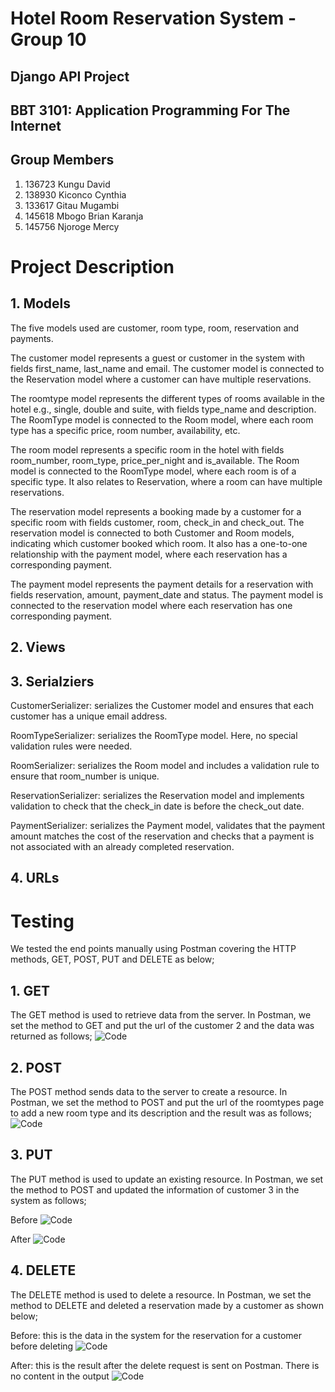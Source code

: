 # Hotel Room Reservation System - Group 10

## Django API Project
## BBT 3101: Application Programming For The Internet

## Group Members
1. 136723 Kungu David
2. 138930 Kiconco Cynthia
3. 133617 Gitau Mugambi
4. 145618 Mbogo Brian Karanja
5. 145756 Njoroge Mercy

# Project Description
## 1. Models
The five models used are customer, room type, room, reservation and payments.

The customer model represents a guest or customer in the system with fields first_name, last_name and email. The customer model is connected to the Reservation model where a customer can have multiple reservations.

The roomtype model represents the different types of rooms available in the hotel e.g., single, double and suite, with fields type_name and description. The RoomType model is connected to the Room model, where each room type has a specific price, room number, availability, etc.

The room model represents a specific room in the hotel with fields room_number, room_type, price_per_night and is_available. The Room model is connected to the RoomType model, where each room is of a specific type. It also relates to Reservation, where a room can have multiple reservations.

The reservation model represents a booking made by a customer for a specific room with fields customer, room, check_in and check_out. The reservation model is connected to both Customer and Room models, indicating which customer booked which room. It also has a one-to-one relationship with the payment model, where each reservation has a corresponding payment.

The payment model represents the payment details for a reservation with fields reservation, amount, payment_date and status. The payment model is connected to the reservation model where each reservation has one corresponding payment.

## 2. Views
## 3. Serialziers
CustomerSerializer: serializes the Customer model and ensures that each customer has a unique email address.

RoomTypeSerializer: serializes the RoomType model. Here, no special validation rules were needed.

RoomSerializer: serializes the Room model and includes a validation rule to ensure that room_number is unique.

ReservationSerializer: serializes the Reservation model and implements validation to check that the check_in date is before the check_out date.

PaymentSerializer: serializes the Payment model, validates that the payment amount matches the cost of the reservation and checks that a payment is not associated with an already completed reservation.

## 4. URLs

# Testing
We tested the end points manually using Postman covering the HTTP methods, GET, POST, PUT and DELETE as below;
## 1. GET
The GET method is used to retrieve data from the server. In Postman, we set the method to GET and put the url of the customer 2 and the data was returned as follows;
![Code](https://github.com/CynthiaKiconco/HotelRoomReservationSystem-Group10/blob/main/GET_result.png)

## 2. POST
The POST method sends data to the server to create a resource. In Postman, we set the method to POST and put the url of the roomtypes page to add a new room type and its description and the result was as follows;
![Code](https://github.com/CynthiaKiconco/HotelRoomReservationSystem-Group10/blob/main/POST_result.png)

## 3. PUT
The PUT method is used to update an existing resource. In Postman, we set the method to POST and updated the information of customer 3 in the system as follows;

Before
![Code](https://github.com/CynthiaKiconco/HotelRoomReservationSystem-Group10/blob/main/PUT_before.png)

After
![Code](https://github.com/CynthiaKiconco/HotelRoomReservationSystem-Group10/blob/main/PUT_after.png)

## 4. DELETE
The DELETE method is used to delete a resource. In Postman, we set the method to DELETE and deleted a reservation made by a customer as shown below;

Before: this is the data in the system for the reservation for a customer before deleting
![Code](https://github.com/CynthiaKiconco/HotelRoomReservationSystem-Group10/blob/main/delete_before.png)

After: this is the result after the delete request is sent on Postman. There is no content in the output
![Code](https://github.com/CynthiaKiconco/HotelRoomReservationSystem-Group10/blob/main/delete_after.png)








